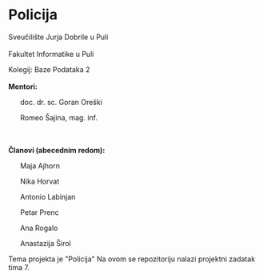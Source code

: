 # Policija
Sveučilište Jurja Dobrile u Puli <br></br>
Fakultet Informatike u Puli

Kolegij: Baze Podataka 2 <br></br>
**Mentori:** 
 <ul>doc. dr. sc. Goran Oreški</ul>
 <ul>Romeo Šajina, mag. inf.</ul>

<br></br>
**Članovi (abecednim redom):** 
<ol>Maja Ajhorn</ol>
<ol>Nika Horvat</ol>
<ol>Antonio Labinjan</ol>
<ol>Petar Prenc</ol>
<ol>Ana Rogalo</ol>
<ol>Anastazija Širol</ol>

Tema projekta je "Policija"
Na ovom se repozitoriju nalazi projektni zadatak tima 7.
